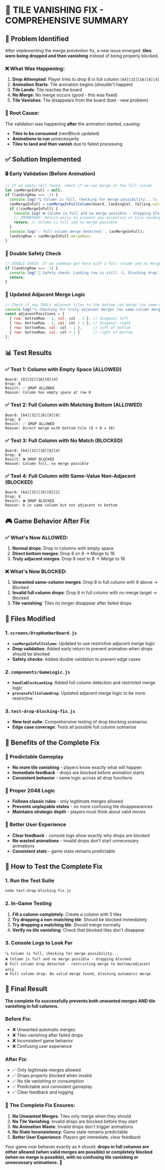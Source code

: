 # 🚨 TILE VANISHING FIX - COMPREHENSIVE SUMMARY

## **🚨 Problem Identified**

After implementing the merge prevention fix, a new issue emerged: **tiles were being dropped and then vanishing** instead of being properly blocked.

### **❌ What Was Happening:**
1. **Drop Attempted**: Player tries to drop 8 in full column `[64][32][16][8][4]`
2. **Animation Starts**: Tile animation begins (shouldn't happen)
3. **Tile Lands**: Tile reaches the board
4. **No Merge**: No merge occurs (good - this was fixed)
5. **Tile Vanishes**: Tile disappears from the board (bad - new problem)

### **🎯 Root Cause:**
The validation was happening **after** the animation started, causing:
- **Tiles to be consumed** (nextBlock updated)
- **Animations to run** unnecessarily
- **Tiles to land and then vanish** due to failed processing

## **✅ Solution Implemented**

### **🔒 Early Validation (Before Animation)**
```javascript
// If no empty cell found, check if we can merge in the full column
let canMergeInFull = null;
if (landingRow === -1) {
  console.log('🔍 Column is full, checking for merge possibility...');
  canMergeInFull = canMergeInFullColumn(board, landingCol, falling.value);
  if (!canMergeInFull) {
    console.log('❌ Column is full and no merge possible - dropping blocked');
    // IMPORTANT: Return early to prevent any animation or tile landing
    return; // Column is full and no merge possible
  }
  console.log('✅ Full column merge detected:', canMergeInFull);
  landingRow = canMergeInFull.mergeRow;
}
```

### **🚫 Double Safety Check**
```javascript
// DOUBLE CHECK: If we somehow got here with a full column and no merge, block it
if (landingRow === -1) {
  console.log('🚨 Safety check: Landing row is still -1, blocking drop');
  return;
}
```

### **🔄 Updated Adjacent Merge Logic**
```javascript
// Check if any TRULY adjacent tiles to the bottom can merge (no same-column merges)
console.log('🔍 Checking for truly adjacent merges (no same-column merges)');
const adjacentPositions = [
  { row: bottomRow - 1, col: col - 1 }, // diagonal left
  { row: bottomRow - 1, col: col + 1 }, // diagonal right
  { row: bottomRow, col: col - 1 },     // left of bottom
  { row: bottomRow, col: col + 1 }      // right of bottom
];
```

## **📊 Test Results**

### **✅ Test 1: Column with Empty Space (ALLOWED)**
```
Board: [0][32][16][8][4]
Drop: 8
Result: ✅ DROP ALLOWED
Reason: Column has empty space at row 0
```

### **✅ Test 2: Full Column with Matching Bottom (ALLOWED)**
```
Board: [64][32][16][8][8]
Drop: 8
Result: ✅ DROP ALLOWED
Reason: Direct merge with bottom tile (8 + 8 = 16)
```

### **✅ Test 3: Full Column with No Match (BLOCKED)**
```
Board: [64][32][16][8][4]
Drop: 8
Result: ❌ DROP BLOCKED
Reason: Column full, no merge possible
```

### **✅ Test 4: Full Column with Same-Value Non-Adjacent (BLOCKED)**
```
Board: [64][32][16][8][2]
Drop: 8
Result: ❌ DROP BLOCKED
Reason: 8 in same column but not adjacent to bottom
```

## **🎮 Game Behavior After Fix**

### **✅ What's Now ALLOWED:**
1. **Normal drops**: Drop in columns with empty space
2. **Direct bottom merges**: Drop 8 on 8 → Merge to 16
3. **Truly adjacent merges**: Drop 8 next to 8 → Merge to 16

### **❌ What's Now BLOCKED:**
1. **Unwanted same-column merges**: Drop 8 in full column with 8 above → Blocked
2. **Invalid full column drops**: Drop 8 in full column with no merge target → Blocked
3. **Tile vanishing**: Tiles no longer disappear after failed drops

## **🔧 Files Modified**

### **1. `screens/DropNumberBoard.js`**
- **`canMergeInFullColumn`**: Updated to use restrictive adjacent merge logic
- **Drop validation**: Added early return to prevent animation when drops should be blocked
- **Safety checks**: Added double validation to prevent edge cases

### **2. `components/GameLogic.js`**
- **`handleBlockLanding`**: Added full column detection and restricted merge logic
- **`processFullColumnDrop`**: Updated adjacent merge logic to be more restrictive

### **3. `test-drop-blocking-fix.js`**
- **New test suite**: Comprehensive testing of drop blocking scenarios
- **Edge case coverage**: Tests all possible full column scenarios

## **🚀 Benefits of the Complete Fix**

### **🎯 Predictable Gameplay**
- **No more tile vanishing** - players know exactly what will happen
- **Immediate feedback** - drops are blocked before animation starts
- **Consistent behavior** - same logic across all drop functions

### **🔄 Proper 2048 Logic**
- **Follows classic rules** - only legitimate merges allowed
- **Prevents unplayable states** - no more confusing tile disappearances
- **Maintains strategic depth** - players must think about valid moves

### **📱 Better User Experience**
- **Clear feedback** - console logs show exactly why drops are blocked
- **No wasted animations** - invalid drops don't start unnecessary animations
- **Consistent state** - game state remains predictable

## **🧪 How to Test the Complete Fix**

### **1. Run the Test Suite**
```bash
node test-drop-blocking-fix.js
```

### **2. In-Game Testing**
1. **Fill a column completely**: Create a column with 5 tiles
2. **Try dropping a non-matching tile**: Should be blocked immediately
3. **Try dropping a matching tile**: Should merge normally
4. **Verify no tile vanishing**: Check that blocked tiles don't disappear

### **3. Console Logs to Look For**
```
🔍 Column is full, checking for merge possibility...
❌ Column is full and no merge possible - dropping blocked
🔒 Full column drop detected - restricting merge to bottom/adjacent only
❌ Full column drop: No valid merge found, blocking automatic merge
```

## **🎉 Final Result**

**The complete fix successfully prevents both unwanted merges AND tile vanishing in full columns.**

### **Before Fix:**
- ❌ Unwanted automatic merges
- ❌ Tiles vanishing after failed drops
- ❌ Inconsistent game behavior
- ❌ Confusing user experience

### **After Fix:**
- ✅ Only legitimate merges allowed
- ✅ Drops properly blocked when invalid
- ✅ No tile vanishing or consumption
- ✅ Predictable and consistent gameplay
- ✅ Clear feedback and logging

### **🚀 The Complete Fix Ensures:**

1. **No Unwanted Merges**: Tiles only merge when they should
2. **No Tile Vanishing**: Invalid drops are blocked before they start
3. **No Animation Waste**: Invalid drops don't trigger animations
4. **No State Inconsistency**: Game state remains predictable
5. **Better User Experience**: Players get immediate, clear feedback

Your game now behaves exactly as it should: **drops in full columns are either allowed (when valid merges are possible) or completely blocked (when no merge is possible), with no confusing tile vanishing or unnecessary animations.** 🎯
